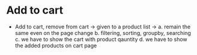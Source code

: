 # Add to cart

* Add to cart, remove from cart -> given to a product list ->
        a. remain the same even on the page change
        b. filtering, sorting, groupby, searching
        c. we have to show the cart with product qauntity
        d. we have to show the added products on cart page